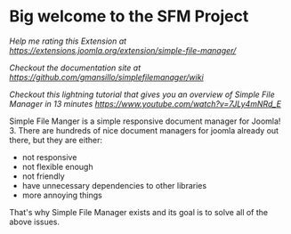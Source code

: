 # Big welcome to the SFM Project

*Help me rating this Extension at https://extensions.joomla.org/extension/simple-file-manager/*  

*Checkout the documentation site at https://github.com/gmansillo/simplefilemanager/wiki*  

*Checkout this lightning tutorial that gives you an overview of Simple File Manager in 13 minutes https://www.youtube.com/watch?v=7JLy4mNRd_E*  

Simple File Manger is a simple responsive document manager for Joomla! 3. There are hundreds of nice document managers for joomla already out there, but they are either:

-  not responsive
-  not flexible enough
-  not friendly
-  have unnecessary dependencies to other libraries
-  more annoying things

That's why Simple File Manager exists and its goal is to solve all of the above issues.
